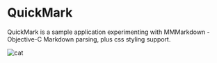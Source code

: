 QuickMark
=========

QuickMark is a sample application experimenting with MMMarkdown - Objective-C Markdown parsing, plus css styling support.

![cat](https://f.cloud.github.com/assets/1097578/435279/f0e27d56-afba-11e2-863c-c6776e871f54.png)
